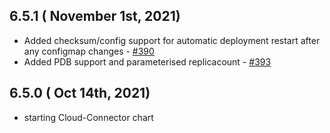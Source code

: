 ## 6.5.1 ( November 1st, 2021)
* Added checksum/config support for automatic deployment restart after any configmap changes - [#390](https://github.com/aquasecurity/aqua-helm/pull/390)
* Added PDB support and parameterised replicacount - [#393](https://github.com/aquasecurity/aqua-helm/pull/393)
## 6.5.0 ( Oct 14th, 2021)
* starting Cloud-Connector chart
